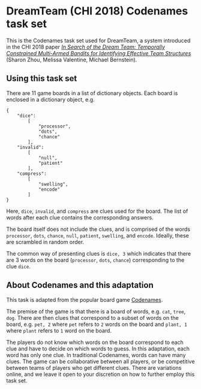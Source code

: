 # DreamTeam (CHI 2018) Codenames task set 

This is the Codenames task set used for DreamTeam, a system introduced in the CHI 2018 paper [*In Search of the Dream Team: Temporally Constrained Multi-Armed Bandits for Identifying Effective Team Structures*](http://hci.stanford.edu/publications/2018/dreamteam/zhou_sharon_dreamteam.pdf) (Sharon Zhou, Melissa Valentine, Michael Bernstein). 

## Using this task set
There are 11 game boards in a list of dictionary objects. Each board is enclosed in a dictionary object, e.g. 

```
{
    "dice":
        [
            "processor",
            "dots",
            "chance"
        ],
    "invalid":
        [
            "null",
            "patient"
        ],
    "compress":
        [
            "swelling",
            "encode"
        ]
}
```

Here, `dice`, `invalid`, and `compress` are clues used for the board. The list of words after each clue contains the corresponding answers.

The board itself does not include the clues, and is comprised of the words `processor`, `dots`, `chance`, `null`, `patient`, `swelling`, and `encode`. Ideally, these are scrambled in random order. 

The common way of presenting clues is `dice, 3` which indicates that there are 3 words on the board (`processor`, `dots`, `chance`) corresponding to the clue `dice`.

## About Codenames and this adaptation
This task is adapted from the popular board game [Codenames](https://en.wikipedia.org/wiki/Codenames_(board_game)). 

The premise of the game is that there is a board of words, e.g. `cat`, `tree`, `dog`. There are then clues that correspond to a subset of words on the board, e.g. `pet, 2` where `pet` refers to `2` words on the board and `plant, 1` where `plant` refers to `1` word on the board.

The players do not know which words on the board correspond to each clue and have to decide on which words to guess. In this adaptation, each word has only one clue. In traditional Codenames, words can have many clues. The game can be collaborative between all players, or be competitive between teams of players who get different clues. There are variations online, and we leave it open to your discretion on how to further employ this task set.